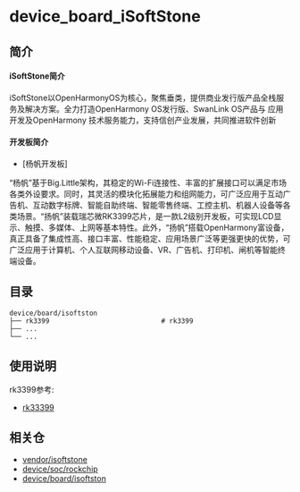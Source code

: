# device_board_iSoftStone

## 简介

#### iSoftStone简介

iSoftStone以OpenHarmonyOS为核心，聚焦垂类，提供商业发行版产品全栈服务及解决方案。全力打造OpenHarmony OS发行版、SwanLink OS产品与  应用开发及OpenHarmony 技术服务能力，支持信创产业发展，共同推进软件创新

#### 开发板简介

- [杨帆开发板]

“杨帆”基于Big.Little架构，其稳定的Wi-Fi连接性、丰富的扩展接口可以满足市场各类外设要求。同时，其灵活的模块化拓展能力和组网能力，可广泛应用于互动广告机、互动数字标牌、智能自助终端、智能零售终端、工控主机、机器人设备等各类场景。“扬帆”装载瑞芯微RK3399芯片，是一款L2级别开发板，可实现LCD显示、触摸、多媒体、上网等基本特性。此外，“扬帆”搭载OpenHarmony富设备，真正具备了集成性高、接口丰富、性能稳定、应用场景广泛等更强更快的优势，可广泛应用于计算机、个人互联网移动设备、VR、广告机、打印机、闸机等智能终端设备。

## 目录

```
device/board/isoftston
├── rk3399                            # rk3399
├── ...                              
└── ...
```

## 使用说明

rk3399参考:
- [rk33399](https://gitee.com/openharmony-sig/device_board_isoftstone/tree/master/rk3399/README_zh.md)

## 相关仓

* [vendor/isoftstone](https://gitee.com/openharmony-sig/vendor_isoftstone)
* [device/soc/rockchip](https://gitee.com/openharmony-sig/device_soc_rockchip)
* [device/board/isoftston](https://gitee.com/openharmony-sig/device_soc_isoftstone)


